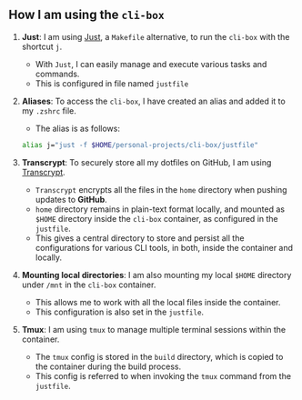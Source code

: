 ## How I am using the `cli-box`

1. **Just**: I am using [Just](https://github.com/casey/just), a `Makefile` alternative, to run the `cli-box` with the shortcut `j`.

   - With `Just`, I can easily manage and execute various tasks and commands.
   - This is configured in file named `justfile`

2. **Aliases**: To access the `cli-box`, I have created an alias and added it to my `.zshrc` file.

   - The alias is as follows:

   ```bash
   alias j="just -f $HOME/personal-projects/cli-box/justfile"
   ```
1. **Transcrypt**: To securely store all my dotfiles on GitHub, I am using [Transcrypt](https://github.com/elasticdog/transcrypt).

   - `Transcrypt` encrypts all the files in the `home` directory when pushing updates to **GitHub**.
   - `home` directory remains in plain-text format locally, and mounted as `$HOME` directory inside the `cli-box` container, as configured in the `justfile`.
   - This gives a central directory to store and persist all the configurations for various CLI tools, in both, inside the container and locally.
2. **Mounting local directories**: I am also mounting my local `$HOME` directory under `/mnt` in the `cli-box` container.

   - This allows me to work with all the local files inside the container.
   - This configuration is also set in the `justfile`.
3. **Tmux**: I am using `tmux` to manage multiple terminal sessions within the container.

   - The `tmux` config is stored in the `build` directory, which is copied to the container during the build process.
   - This config is referred to when invoking the `tmux` command from the `justfile`.
